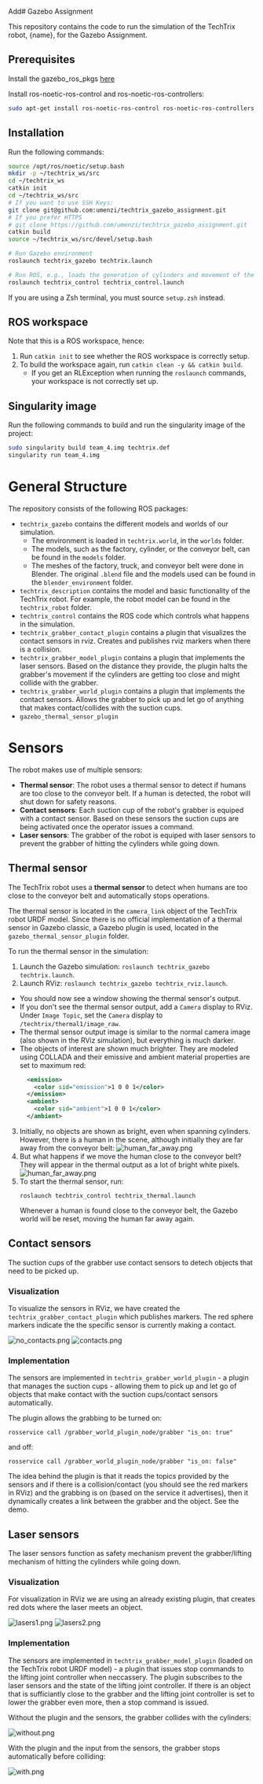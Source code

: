 Add# Gazebo Assignment

This repository contains the code to run the simulation of the TechTrix robot, {name}, for the Gazebo Assignment.

## Prerequisites

Install the gazebo_ros_pkgs [here](https://classic.gazebosim.org/tutorials?tut=ros_installing&cat=connect_ros)

Install ros-noetic-ros-control and ros-noetic-ros-controllers:

```bash
sudo apt-get install ros-noetic-ros-control ros-noetic-ros-controllers
```

## Installation

Run the following commands:

```bash
source /opt/ros/noetic/setup.bash
mkdir -p ~/techtrix_ws/src
cd ~/techtrix_ws
catkin init
cd ~/techtrix_ws/src
# If you want to use SSH Keys:
git clone git@github.com:umenzi/techtrix_gazebo_assignment.git
# If you prefer HTTPS
# git clone https://github.com/umenzi/techtrix_gazebo_assignment.git
catkin build
source ~/techtrix_ws/src/devel/setup.bash

# Run Gazebo environment
roslaunch techtrix_gazebo techtrix.launch

# Run ROS, e.g., loads the generation of cylinders and movement of the robot
roslaunch techtrix_control techtrix_control.launch
```

If you are using a Zsh terminal, you must source `setup.zsh` instead.

## ROS workspace

Note that this is a ROS workspace, hence:

1. Run `catkin init` to see whether the ROS workspace is correctly setup.
2. To build the workspace again, run `catkin clean -y && catkin build`.
   - If you get an RLException when running the `roslaunch` commands, your workspace is not correctly set up.

## Singularity image

Run the following commands to build and run the singularity image of the project:

```bash
sudo singularity build team_4.img techtrix.def
singularity run team_4.img
```

# General Structure

The repository consists of the following ROS packages:

- `techtrix_gazebo` contains the different models and worlds of our simulation.
  - The environment is loaded in `techtrix.world`, in the `worlds` folder.
  - The models, such as the factory, cylinder, or the conveyor belt, can be found in the `models` folder.
  - The meshes of the factory, truck, and conveyor belt were done in Blender. The original `.blend` file and the models used can be found in the `blender_environment` folder.
- `techtrix_description` contains the model and basic functionality of the TechTrix robot.
  For example, the robot model can be found in the `techtrix_robot` folder.
- `techtrix_control` contains the ROS code which controls what happens in the simulation.
- `techtrix_grabber_contact_plugin` contains a plugin that visualizes the contact sensors in rviz. Creates and publishes rviz markers when there is a collision.
- `techtrix_grabber_model_plugin` contains a plugin that implements the laser sensors. Based on the distance they provide, the plugin halts the grabber's movement if the cylinders are getting too close and might collide with the grabber.
- `techtrix_grabber_world_plugin` contains a plugin that implements the contact sensors. Allows the grabber to pick up and let go of anything that makes contact/collides with the suction cups.
- `gazebo_thermal_sensor_plugin`
# Sensors

The robot makes use of multiple sensors:

- **Thermal sensor**: The robot uses a thermal sensor to detect if humans are too close to the conveyor belt.
  If a human is detected, the robot will shut down for safety reasons.
- **Contact sensors**: Each suction cup of the robot's grabber is equiped with a contact sensor. Based on these sensors the suction cups are being activated once the operator issues a command.
- **Laser sensors**: The grabber of the robot is equiped with laser sensors to prevent the grabber of hitting the cylinders while going down.

## Thermal sensor

The TechTrix robot uses a **thermal sensor** to detect when humans are too close to the conveyor belt and automatically
stops operations.

The thermal sensor is located in the `camera_link` object of the TechTrix robot URDF model.
Since there is no official implementation of a thermal sensor in Gazebo classic, a Gazebo plugin is used,
located in the `gazebo_thermal_sensor_plugin` folder.

To run the thermal sensor in the simulation:

1. Launch the Gazebo simulation: `roslaunch techtrix_gazebo techtrix.launch`.
2. Launch RViz: `roslaunch techtrix_gazebo techtrix_rviz.launch`.

- You should now see a window showing the thermal sensor's output.
- If you don't see the thermal sensor output, add a `Camera` display to RViz.
  Under `Image Topic`, set the `Camera` display to `/techtrix/thermal1/image_raw`.
- The thermal sensor output image is similar to the normal camera image (also shown in the RViz simulation),
  but everything is much darker.
- The objects of interest are shown much brighter.
  They are modeled using COLLADA and their emissive and ambient material properties are set to maximum red:
  ```xml
    <emission>
      <color sid="emission">1 0 0 1</color>
    </emission>
    <ambient>
      <color sid="ambient">1 0 0 1</color>
    </ambient>
  ```

3. Initially, no objects are shown as bright, even when spanning cylinders.
   However, there is a human in the scene, although initially they are far away from the conveyor belt:
   ![human_far_away.png](readme_images%2Fhuman_far_away.png)
4. But what happens if we move the human close to the conveyor belt? They will appear in the thermal output as a lot of bright white pixels.
   ![human_far_away.png](readme_images%2Fhuman_next_to_belt.png)
5. To start the thermal sensor, run:
   ```
   roslaunch techtrix_control techtrix_thermal.launch
   ```
   Whenever a human is found close to the conveyor belt, the Gazebo world will be reset, moving the human far away again.

## Contact sensors
The suction cups of the grabber use contact sensors to detech objects that need to be picked up.

### Visualization
  To visualize the sensors in RViz, we have created the `techtrix_grabber_contact_plugin` which publishes markers.
  The red sphere markers indicate the the specific sensor is currently making a contact.

  ![no_contacts.png](readme_images%2Fno_contacts.png)
  ![contacts.png](readme_images%2Fcontacts.png)
### Implementation
  The sensors are implemented in `techtrix_grabber_world_plugin` - a plugin that manages the suction cups - allowing them to pick up and let go of objects that make contact with the suction cups/contact sensors automatically.

  The plugin allows the grabbing to be turned on:
  ```
  rosservice call /grabber_world_plugin_node/grabber "is_on: true" 
  ```
  and off:
  ```
  rosservice call /grabber_world_plugin_node/grabber "is_on: false" 
  ```

  The idea behind the plugin is that it reads the topics provided by the sensors and if there is a collision/contact (you should see the red markers in RViz) and the grabbing is on (based on the service it advertises), then it dynamically creates a link between the grabber and the object. See the demo.

## Laser sensors
The laser sensors function as safety mechanism prevent the grabber/lifting mechanism of hitting the cylinders while going down.
### Visualization
  For visualization in RViz we are using an already existing plugin, that creates red dots where the laser meets an object.

  ![lasers1.png](readme_images%2Flasers1.png)
  ![lasers2.png](readme_images%2Flasers2.png)
### Implementation
  The sensors are implemented in `techtrix_grabber_model_plugin` (loaded on the TechTrix robot URDF model) - a plugin that issues stop commands to the lifting joint controller when neccassery. The plugin subscribes to the laser sensors and the state of the lifting joint controller. If there is an object that is sufficiantly close to the grabber and the lifting joint controller is set to lower the grabber even more, then a stop command is issued.

  Without the plugin and the sensors, the grabber collides with the cylinders:

  ![without.png](readme_images%2Fwithout.png)

  With the plugin and the input from the sensors, the grabber stops automatically before colliding:
  
  ![with.png](readme_images%2Fwith.png)